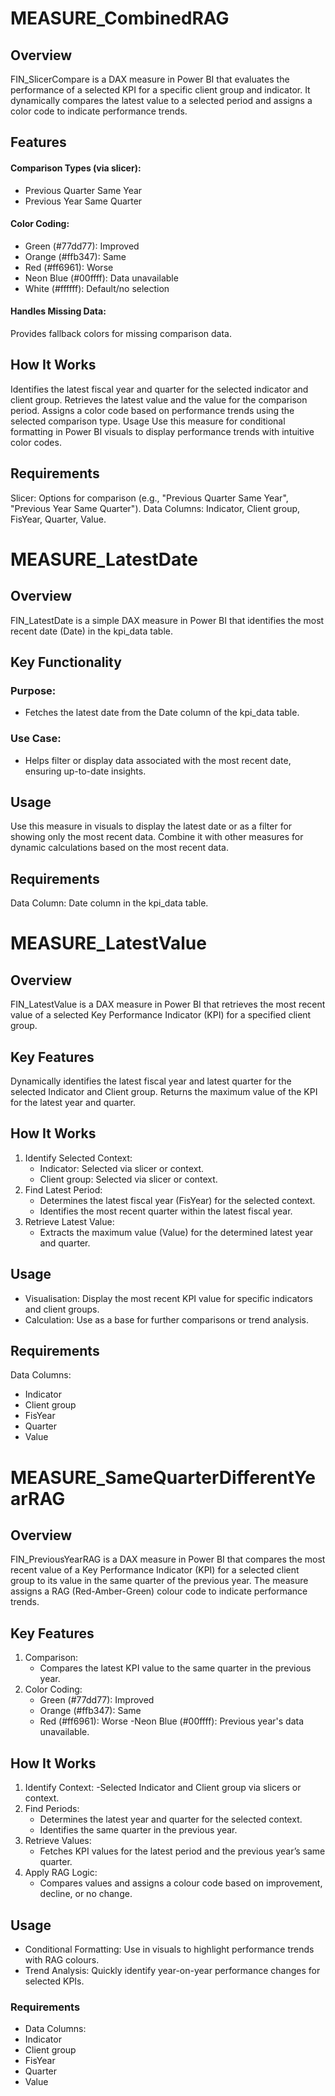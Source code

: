 # MEASURE_CombinedRAG
## Overview
FIN_SlicerCompare is a DAX measure in Power BI that evaluates the performance of a selected KPI for a specific client group and indicator. It dynamically compares the latest value to a selected period and assigns a color code to indicate performance trends.

## Features
#### Comparison Types (via slicer):
- Previous Quarter Same Year <br/>
- Previous Year Same Quarter

#### Color Coding:
- Green (#77dd77): Improved <br/>
- Orange (#ffb347): Same <br/>
- Red (#ff6961): Worse <br/>
- Neon Blue (#00ffff): Data unavailable <br/>
- White (#ffffff): Default/no selection <br/>

#### Handles Missing Data: 
Provides fallback colors for missing comparison data.

## How It Works
Identifies the latest fiscal year and quarter for the selected indicator and client group.
Retrieves the latest value and the value for the comparison period.
Assigns a color code based on performance trends using the selected comparison type.
Usage
Use this measure for conditional formatting in Power BI visuals to display performance trends with intuitive color codes.

## Requirements
Slicer: Options for comparison (e.g., "Previous Quarter Same Year", "Previous Year Same Quarter").
Data Columns: Indicator, Client group, FisYear, Quarter, Value.



# MEASURE_LatestDate
## Overview
FIN_LatestDate is a simple DAX measure in Power BI that identifies the most recent date (Date) in the kpi_data table.

## Key Functionality
### Purpose: 
- Fetches the latest date from the Date column of the kpi_data table.
### Use Case: 
- Helps filter or display data associated with the most recent date, ensuring up-to-date insights.
  
## Usage
Use this measure in visuals to display the latest date or as a filter for showing only the most recent data.
Combine it with other measures for dynamic calculations based on the most recent data.
## Requirements
Data Column: Date column in the kpi_data table.



# MEASURE_LatestValue
## Overview
FIN_LatestValue is a DAX measure in Power BI that retrieves the most recent value of a selected Key Performance Indicator (KPI) for a specified client group.

## Key Features
Dynamically identifies the latest fiscal year and latest quarter for the selected Indicator and Client group.
Returns the maximum value of the KPI for the latest year and quarter.
## How It Works
1. Identify Selected Context:
   - Indicator: Selected via slicer or context.
   - Client group: Selected via slicer or context.
2. Find Latest Period:
   - Determines the latest fiscal year (FisYear) for the selected context.
   - Identifies the most recent quarter within the latest fiscal year.
3. Retrieve Latest Value:
   - Extracts the maximum value (Value) for the determined latest year and quarter.
## Usage
- Visualisation: Display the most recent KPI value for specific indicators and client groups.
- Calculation: Use as a base for further comparisons or trend analysis.
## Requirements
Data Columns:
- Indicator
- Client group
- FisYear
- Quarter
- Value



# MEASURE_SameQuarterDifferentYearRAG
## Overview
FIN_PreviousYearRAG is a DAX measure in Power BI that compares the most recent value of a Key Performance Indicator (KPI) for a selected client group to its value in the same quarter of the previous year. The measure assigns a RAG (Red-Amber-Green) colour code to indicate performance trends.

## Key Features
1. Comparison:
   - Compares the latest KPI value to the same quarter in the previous year.
2. Color Coding:
   - Green (#77dd77): Improved
   - Orange (#ffb347): Same
   - Red (#ff6961): Worse
   -Neon Blue (#00ffff): Previous year's data unavailable.
## How It Works
1. Identify Context:
   -Selected Indicator and Client group via slicers or context.
2. Find Periods:
   - Determines the latest year and quarter for the selected context.
   - Identifies the same quarter in the previous year.
3. Retrieve Values:
   - Fetches KPI values for the latest period and the previous year’s same quarter.
4. Apply RAG Logic:
   - Compares values and assigns a colour code based on improvement, decline, or no change.
## Usage
- Conditional Formatting: Use in visuals to highlight performance trends with RAG colours.
- Trend Analysis: Quickly identify year-on-year performance changes for selected KPIs.
### Requirements
- Data Columns:
- Indicator
- Client group
- FisYear
- Quarter
- Value
